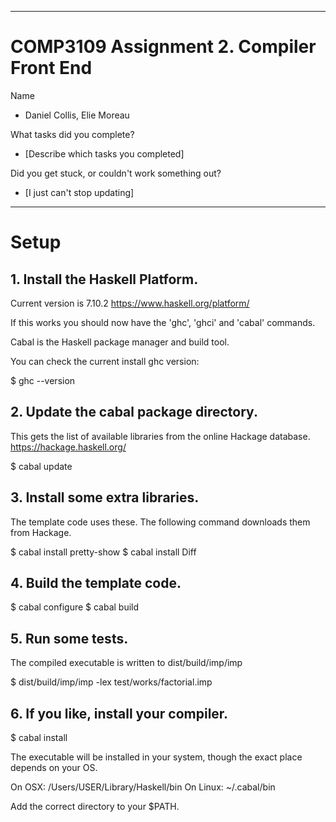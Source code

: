 -------------------------------------------------------------------------------

# COMP3109 Assignment 2. Compiler Front End

Name

* Daniel Collis, Elie Moreau

What tasks did you complete?

* [Describe which tasks you completed]

Did you get stuck, or couldn't work something out?

* [I just can't stop updating]

-------------------------------------------------------------------------------

# Setup

## 1. Install the Haskell Platform.

   Current version is 7.10.2
   https://www.haskell.org/platform/

   If this works you should now have the 'ghc', 'ghci' and 'cabal' commands.

   Cabal is the Haskell package manager and build tool.

   You can check the current install ghc version:

   $ ghc --version

## 2. Update the cabal package directory.

   This gets the list of available libraries from the online Hackage database.
   https://hackage.haskell.org/

   $ cabal update

## 3. Install some extra libraries.

   The template code uses these.
   The following command downloads them from Hackage.

   $ cabal install pretty-show
   $ cabal install Diff

## 4. Build the template code.

   $ cabal configure
   $ cabal build

## 5. Run some tests.

   The compiled executable is written to dist/build/imp/imp

   $ dist/build/imp/imp -lex test/works/factorial.imp

## 6. If you like, install your compiler.

   $ cabal install

   The executable will be installed in your system, 
   though the exact place depends on your OS.

   On OSX:   /Users/USER/Library/Haskell/bin
   On Linux: ~/.cabal/bin

   Add the correct directory to your $PATH.
